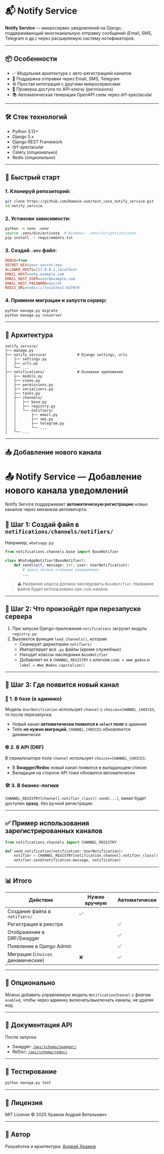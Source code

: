
# 📬 Notify Service

**Notify Service** — микросервис уведомлений на Django, поддерживающий многоканальную отправку сообщений (Email, SMS, Telegram и др.) через расширяемую систему нотификаторов.

---

## 📦 Особенности

- ✅ Модульная архитектура с авто-регистрацией каналов
- 📧 Поддержка отправки через Email, SMS, Telegram
- ⚙️ Простая интеграция с другими микросервисами
- 🔐 Проверка доступа по API-ключу (permissions)
- 📚 Автоматическая генерация OpenAPI схем через drf-spectacular

---

## 🛠️ Стек технологий

- Python 3.12+
- Django 5.x
- Django REST Framework
- drf-spectacular
- Celery (опционально)
- Redis (опционально)

---

## 🚀 Быстрый старт

### 1. Клонируй репозиторий:

```bash
git clone https://github.com/Damask-asm/test_case_notify_service.git
cd notify_service
```

### 2. Установи зависимости:

```bash
python -m venv .venv
source .venv/bin/activate  # Windows: .venv\Scripts\activate
pip install -r requirements.txt
```

### 3. Создай `.env` файл:

```ini
DEBUG=True
SECRET_KEY=your-secret-key
ALLOWED_HOSTS=127.0.0.1,localhost
EMAIL_HOST=smtp.example.com
EMAIL_HOST_USER=user@example.com
EMAIL_HOST_PASSWORD=secret
REDIS_URL=redis://localhost:6379/0
```

### 4. Примени миграции и запусти сервер:

```bash
python manage.py migrate
python manage.py runserver
```

---

## 🧱 Архитектура

```
notify_service/
├── manage.py
├── notify_service/              # Django settings, urls
│   ├── settings.py
│   ├── urls.py
│   └── ...
├── notifications/               # Основное приложение
│   ├── models.py
│   ├── views.py
│   ├── permissions.py
│   ├── serializers.py
│   ├── tasks.py
│   ├── channels/
│   │   ├── base.py
│   │   ├── registry.py
│   │   └── notifiers/
│   │       ├── email.py
│   │       ├── sms.py
│   │       ├── telegram.py
│   │       └── ...
│   └── ...
```

---

## 📤 Добавление нового канала

# 📤 Notify Service — Добавление нового канала уведомлений

Notify Service поддерживает **автоматическую регистрацию** новых каналов через механизм автоимпорта.

## 🔧 Шаг 1: Создай файл в `notifications/channels/notifiers/`

Например, `whatsapp.py`:

```python
from notifications.channels.base import BaseNotifier

class WhatsAppNotifier(BaseNotifier):
    def send(self, message: str, user: UserNotification):
        # здесь логика отправки уведомления
        ...
```

> ⚠️ Название класса должно наследовать `BaseNotifier`. Название файла будет использовано как `code` канала.

---

## 🔁 Шаг 2: Что произойдёт при перезапуске сервера

1. При запуске Django-приложения `notifications` загрузит модуль `registry.py`.
2. Вызовется функция `load_channels()`, которая:
   - Сканирует директорию `notifiers/`
   - Импортирует все `.py` файлы (кроме служебных)
   - Находит классы-наследники `BaseNotifier`
   - Добавляет их в `CHANNEL_REGISTRY` с ключом `code = имя_файла` и `label = Имя_Файла.capitalize()`

---

## 📍 Шаг 3: Где появится новый канал

### 🧱 1. В базе (в админке)

Модель `UserNotification` использует `channel` с `choices=CHANNEL_CHOICES`, то после перезапуска:

- Новый канал **автоматически появится в `select` поле** в админке
- Тебе **не нужно миграций**, `CHANNEL_CHOICES` обновляются динамически

### 🌐 2. В API (DRF)

В сериализаторе поле `channel` использует `choices=CHANNEL_CHOICES`:

- В **Swagger/Redoc** новый канал появится в выпадающем списке
- Валидация на стороне API тоже обновится автоматически

### 🛠️ 3. В бизнес-логике

`CHANNEL_REGISTRY[channel].notifier_class().send(...)`, канал будет доступен **сразу**, без ручной регистрации.

---

## ✅ Пример использования зарегистрированных каналов

```python
from notifications.channels import CHANNEL_REGISTRY

def send_notification(notification: UserNotification):
    notifier = CHANNEL_REGISTRY[notification.channel].notifier_class()
    notifier.send(notification.message, notification)
```

---

## 📊 Итого

| Действие                               | Нужно вручную | Автоматически |
| -------------------------------------- | ------------- | ------------- |
| Создание файла в `notifiers/`          | ✅             |               |
| Регистрация в реестре                  |               | ✅             |
| Отображение в DRF/Swagger              |               | ✅             |
| Появление в Django Admin               |               | ✅             |
| Миграции (`choices` динамические) | ❌             | ✅             |

---

## 🧩 Опционально

Можно добавить управляемую модель `NotificationChannel` с флагом `enabled`, чтобы через админку включать/выключать каналы, не удаляя код.


---

## 📘 Документация API

После запуска:

- Swagger: [`/api/schema/swagger/`](http://localhost:8000/api/schema/swagger/)
- ReDoc: [`/api/schema/redoc/`](http://localhost:8000/api/schema/redoc/)

---

## 🧪 Тестирование

```bash
python manage.py test
```

---

## 📄 Лицензия

MIT License © 2025 Храмов Андрей Витальевич

---

## 🧠 Автор

Разработка и архитектура: [Андрей Храмов](https://t.me/andrew_developer)
```